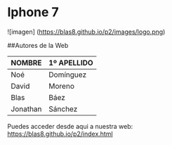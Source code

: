 # Iphone 7 
![imagen] (https://blas8.github.io/p2/images/logo.png)

##Autores de la Web

| NOMBRE | 1º APELLIDO |
| ------ | ----------- |
| Noé | Domínguez |
| David | Moreno |
| Blas | Báez |
| Jonathan | Sánchez |

Puedes acceder desde aqui a nuestra web: https://blas8.github.io/p2/index.html
